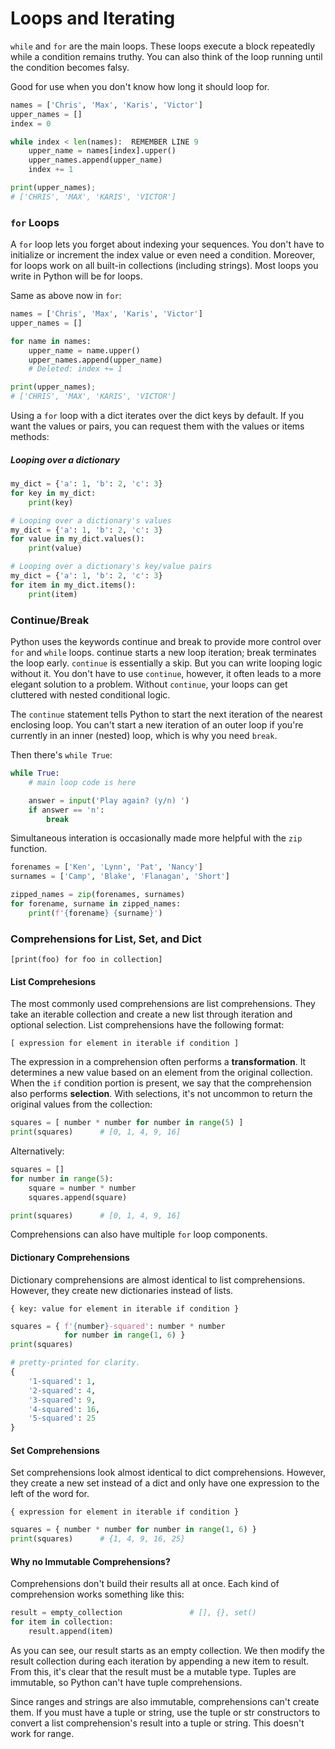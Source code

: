 # Loops and Iterating

`while` and `for` are the main loops. These loops execute a block repeatedly while a condition remains truthy. You can also think of the loop running until the condition becomes falsy. 

Good for use when you don't know how long it should loop for. 

``` python
names = ['Chris', 'Max', 'Karis', 'Victor']
upper_names = []
index = 0

while index < len(names):  REMEMBER LINE 9
    upper_name = names[index].upper()
    upper_names.append(upper_name)
    index += 1

print(upper_names);
# ['CHRIS', 'MAX', 'KARIS', 'VICTOR']
```

### `for` Loops

A `for` loop lets you forget about indexing your sequences. You don't have to initialize or increment the index value or even need a condition. Moreover, for loops work on all built-in collections (including strings). Most loops you write in Python will be for loops.

Same as above now in `for`:

```python
names = ['Chris', 'Max', 'Karis', 'Victor']
upper_names = []

for name in names:
    upper_name = name.upper()
    upper_names.append(upper_name)
    # Deleted: index += 1

print(upper_names);
# ['CHRIS', 'MAX', 'KARIS', 'VICTOR']
```

Using a `for` loop with a dict iterates over the dict keys by default. If you want the values or pairs, you can request them with the values or items methods:

##### Looping over a dictionary

```python
my_dict = {'a': 1, 'b': 2, 'c': 3}
for key in my_dict:
    print(key)

# Looping over a dictionary's values
my_dict = {'a': 1, 'b': 2, 'c': 3}
for value in my_dict.values():
    print(value)

# Looping over a dictionary's key/value pairs
my_dict = {'a': 1, 'b': 2, 'c': 3}
for item in my_dict.items():
    print(item)
```

### Continue/Break

Python uses the keywords continue and break to provide more control over `for` and `while` 
loops. continue starts a new loop iteration; break terminates the loop early. `continue` is essentially a skip. But you can write looping logic without it. You don't have to use 
`continue`, however, it often leads to a more elegant solution to a problem. 
Without `continue`, your loops can get cluttered with nested conditional logic.

The `continue` statement tells Python to start the next iteration of the nearest enclosing 
loop. You can't start a new iteration of an outer loop if you're currently in an inner (nested) loop, which is why you need `break`.

Then there's `while True`:

```python
while True:
    # main loop code is here

    answer = input('Play again? (y/n) ')
    if answer == 'n':
        break
```

Simultaneous interation is occasionally made more helpful with the `zip` function.

```python
forenames = ['Ken', 'Lynn', 'Pat', 'Nancy']
surnames = ['Camp', 'Blake', 'Flanagan', 'Short']

zipped_names = zip(forenames, surnames)
for forename, surname in zipped_names:
    print(f'{forename} {surname}')
```

### Comprehensions for List, Set, and Dict

`[print(foo) for foo in collection]`

#### List Comprehesions

The most commonly used comprehensions are list comprehensions. They take an iterable 
collection and create a new list through iteration and optional selection. List 
comprehensions have the following format:

`[ expression for element in iterable if condition ]`

The expression in a comprehension often performs a **transformation**. It determines a new 
value based on an element from the original collection. When the `if` condition portion is present, we say that the comprehension also performs **selection**. With selections, it's not uncommon to return the original values from the collection:

```python
squares = [ number * number for number in range(5) ]
print(squares)      # [0, 1, 4, 9, 16]
```

Alternatively:

```python
squares = []
for number in range(5):
    square = number * number
    squares.append(square)

print(squares)      # [0, 1, 4, 9, 16]
```

Comprehensions can also have multiple `for` loop components.

#### Dictionary Comprehensions

Dictionary comprehensions are almost identical to list comprehensions. However, they create new dictionaries instead of lists.

`{ key: value for element in iterable if condition }`

```python
squares = { f'{number}-squared': number * number
            for number in range(1, 6) }
print(squares)

# pretty-printed for clarity.
{
    '1-squared': 1,
    '2-squared': 4,
    '3-squared': 9,
    '4-squared': 16,
    '5-squared': 25
}
```

#### Set Comprehensions

Set comprehensions look almost identical to dict comprehensions. However, they create a 
new set instead of a dict and only have one expression to the left of the word for.

`{ expression for element in iterable if condition }`

```python
squares = { number * number for number in range(1, 6) }
print(squares)      # {1, 4, 9, 16, 25}
```

#### Why no Immutable Comprehensions?

Comprehensions don't build their results all at once. Each kind of comprehension 
works something like this:

```python
result = empty_collection               # [], {}, set()
for item in collection:
    result.append(item)
```

As you can see, our result starts as an empty collection. We then modify the result 
collection during each iteration by appending a new item to result. From this, it's clear 
that the result must be a mutable type. Tuples are immutable, so Python can't have tuple 
comprehensions.

Since ranges and strings are also immutable, comprehensions can't create them. If you must have a tuple or string, use the tuple or str constructors to convert a list comprehension's result into a tuple or string. This doesn't work for range.

